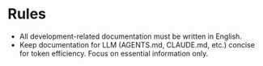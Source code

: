 # Rules

- All development-related documentation must be written in English.
- Keep documentation for LLM (AGENTS.md, CLAUDE.md, etc.) concise for token efficiency. Focus on essential information only.